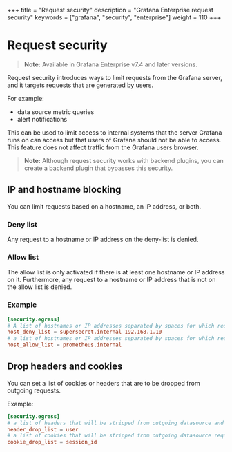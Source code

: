 +++
title = "Request security"
description = "Grafana Enterprise request security"
keywords = ["grafana", "security", "enterprise"]
weight = 110
+++

# Request security

> **Note:** Available in Grafana Enterprise v7.4 and later versions.

Request security introduces ways to limit requests from the Grafana server, and it targets requests that are generated by users.

For example:
- data source metric queries
- alert notifications

This can be used to limit access to internal systems that the server Grafana runs on can access but that users of Grafana should not be able to access. This feature does not affect traffic from the Grafana users browser.

> **Note:** Although request security works with backend plugins, you can create a backend plugin that bypasses this security.

## IP and hostname blocking

You can limit requests based on a hostname, an IP address, or both.

### Deny list

Any request to a hostname or IP address on the deny-list is denied.

### Allow list

The allow list is only activated if there is at least one hostname or IP address on it. Furthermore, any request to a hostname or IP address that is not on the allow list is denied.

### Example

```toml
[security.egress]
# A list of hostnames or IP addresses separated by spaces for which requests are blocked.
host_deny_list = supersecret.internal 192.168.1.10
# a list of hostnames or IP addresses separated by spaces for which requests will be allowed, all other requests will be blocked
host_allow_list = prometheus.internal

```

## Drop headers and cookies

You can set a list of cookies or headers that are to be dropped from outgoing requests.

Example:

```toml
[security.egress]
# a list of headers that will be stripped from outgoing datasource and alerting requests
header_drop_list = user
# a list of cookies that will be stripped from outgoing datasource requests (case sensitive)
cookie_drop_list = session_id
```
